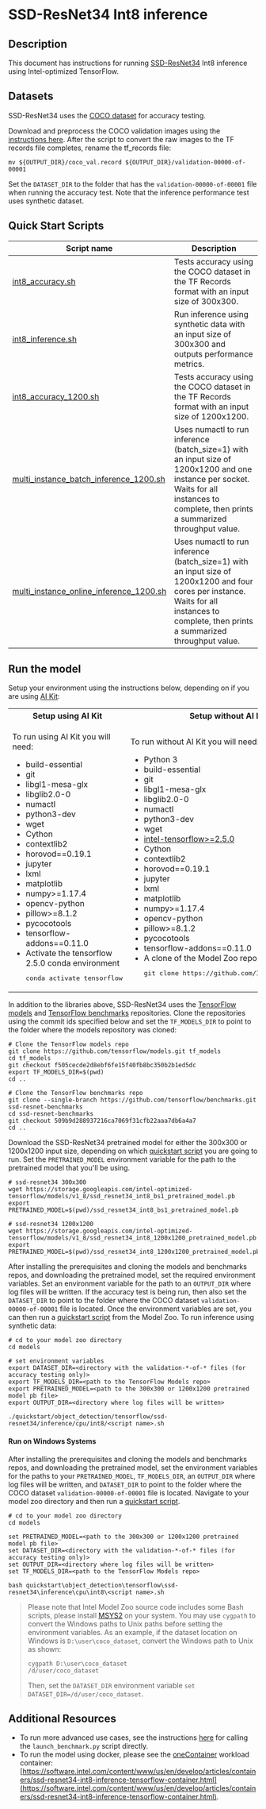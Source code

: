 <!--- 0. Title -->
# SSD-ResNet34 Int8 inference

<!-- 10. Description -->
## Description

This document has instructions for running
[SSD-ResNet34](https://arxiv.org/pdf/1512.02325.pdf) Int8 inference
using Intel-optimized TensorFlow.

<!--- 30. Datasets -->
## Datasets

SSD-ResNet34 uses the [COCO dataset](https://cocodataset.org) for accuracy
testing.

Download and preprocess the COCO validation images using the
[instructions here](/datasets/coco). After the script to convert the raw
images to the TF records file completes, rename the tf_records file:
```
mv ${OUTPUT_DIR}/coco_val.record ${OUTPUT_DIR}/validation-00000-of-00001
```

Set the `DATASET_DIR` to the folder that has the `validation-00000-of-00001`
file when running the accuracy test. Note that the inference performance
test uses synthetic dataset.

<!--- 40. Quick Start Scripts -->
## Quick Start Scripts

| Script name | Description |
|-------------|-------------|
| [int8_accuracy.sh](/quickstart/object_detection/tensorflow/ssd-resnet34/inference/cpu/int8/int8_accuracy.sh) | Tests accuracy using the COCO dataset in the TF Records format with an input size of 300x300. |
| [int8_inference.sh](/quickstart/object_detection/tensorflow/ssd-resnet34/inference/cpu/int8/int8_inference.sh) | Run inference using synthetic data with an input size of 300x300 and outputs performance metrics. |
| [int8_accuracy_1200.sh](/quickstart/object_detection/tensorflow/ssd-resnet34/inference/cpu/int8/int8_accuracy_1200.sh) | Tests accuracy using the COCO dataset in the TF Records format with an input size of 1200x1200. |
| [multi_instance_batch_inference_1200.sh](/quickstart/object_detection/tensorflow/ssd-resnet34/inference/cpu/int8/multi_instance_batch_inference_1200.sh) | Uses numactl to run inference (batch_size=1) with an input size of 1200x1200 and one instance per socket. Waits for all instances to complete, then prints a summarized throughput value. |
| [multi_instance_online_inference_1200.sh](/quickstart/object_detection/tensorflow/ssd-resnet34/inference/cpu/int8/multi_instance_online_inference_1200.sh) | Uses numactl to run inference (batch_size=1) with an input size of 1200x1200 and four cores per instance. Waits for all instances to complete, then prints a summarized throughput value. |

<!--- 50. AI Kit -->
## Run the model

Setup your environment using the instructions below, depending on if you are
using [AI Kit](/docs/general/tensorflow/AIKit.md):

<table>
  <tr>
    <th>Setup using AI Kit</th>
    <th>Setup without AI Kit</th>
  </tr>
  <tr>
    <td>
      <p>To run using AI Kit you will need:</p>
      <ul>
        <li>build-essential
        <li>git
        <li>libgl1-mesa-glx
        <li>libglib2.0-0
        <li>numactl
        <li>python3-dev
        <li>wget
        <li>Cython
        <li>contextlib2
        <li>horovod==0.19.1
        <li>jupyter
        <li>lxml
        <li>matplotlib
        <li>numpy>=1.17.4
        <li>opencv-python
        <li>pillow>=8.1.2
        <li>pycocotools
        <li>tensorflow-addons==0.11.0
        <li>Activate the tensorflow 2.5.0 conda environment
        <pre>conda activate tensorflow</pre>
      </ul>
    </td>
    <td>
      <p>To run without AI Kit you will need:</p>
      <ul>
        <li>Python 3
        <li>build-essential
        <li>git
        <li>libgl1-mesa-glx
        <li>libglib2.0-0
        <li>numactl
        <li>python3-dev
        <li>wget
        <li><a href="https://pypi.org/project/intel-tensorflow/">intel-tensorflow>=2.5.0</a>
        <li>Cython
        <li>contextlib2
        <li>horovod==0.19.1
        <li>jupyter
        <li>lxml
        <li>matplotlib
        <li>numpy>=1.17.4
        <li>opencv-python
        <li>pillow>=8.1.2
        <li>pycocotools
        <li>tensorflow-addons==0.11.0
        <li>A clone of the Model Zoo repo<br />
        <pre>git clone https://github.com/IntelAI/models.git</pre>
      </ul>
    </td>
  </tr>
</table>

In addition to the libraries above, SSD-ResNet34 uses the
[TensorFlow models](https://github.com/tensorflow/models) and
[TensorFlow benchmarks](https://github.com/tensorflow/benchmarks)
repositories. Clone the repositories using the commit ids specified
below and set the `TF_MODELS_DIR` to point to the folder where the models
repository was cloned:
```
# Clone the TensorFlow models repo
git clone https://github.com/tensorflow/models.git tf_models
cd tf_models
git checkout f505cecde2d8ebf6fe15f40fb8bc350b2b1ed5dc
export TF_MODELS_DIR=$(pwd)
cd ..

# Clone the TensorFlow benchmarks repo
git clone --single-branch https://github.com/tensorflow/benchmarks.git ssd-resnet-benchmarks
cd ssd-resnet-benchmarks
git checkout 509b9d288937216ca7069f31cfb22aaa7db6a4a7
cd ..
```

Download the SSD-ResNet34 pretrained model for either the 300x300 or 1200x1200
input size, depending on which [quickstart script](#quick-start-scripts) you are
going to run. Set the `PRETRAINED_MODEL` environment variable for the path to the
pretrained model that you'll be using.
```
# ssd-resnet34 300x300
wget https://storage.googleapis.com/intel-optimized-tensorflow/models/v1_8/ssd_resnet34_int8_bs1_pretrained_model.pb
export PRETRAINED_MODEL=$(pwd)/ssd_resnet34_int8_bs1_pretrained_model.pb

# ssd-resnet34 1200x1200
wget https://storage.googleapis.com/intel-optimized-tensorflow/models/v1_8/ssd_resnet34_int8_1200x1200_pretrained_model.pb
export PRETRAINED_MODEL=$(pwd)/ssd_resnet34_int8_1200x1200_pretrained_model.pb
```

After installing the prerequisites and cloning the models and benchmarks
repos, and downloading the pretrained model, set the required environment
variables. Set an environment variable for the path to an `OUTPUT_DIR`
where log files will be written. If the accuracy test is being run, then
also set the `DATASET_DIR` to point to the folder where the COCO dataset
`validation-00000-of-00001` file is located.  Once the environment variables
are set, you can then run a [quickstart script](#quick-start-scripts) from the
Model Zoo.
To run inference using synthetic data:
```
# cd to your model zoo directory
cd models

# set environment variables
export DATASET_DIR=<directory with the validation-*-of-* files (for accuracy testing only)>
export TF_MODELS_DIR=<path to the TensorFlow Models repo>
export PRETRAINED_MODEL=<path to the 300x300 or 1200x1200 pretrained model pb file>
export OUTPUT_DIR=<directory where log files will be written>

./quickstart/object_detection/tensorflow/ssd-resnet34/inference/cpu/int8/<script name>.sh
```

#### Run on Windows Systems
After installing the prerequisites and cloning the models and benchmarks
repos, and downloading the pretrained model, set the environment variables for the paths to your `PRETRAINED_MODEL`, `TF_MODELS_DIR`,
an `OUTPUT_DIR` where log files will be written,
and `DATASET_DIR` to point to the folder where the COCO dataset `validation-00000-of-00001` file is located.
Navigate to your model zoo directory and then run a [quickstart script](#quick-start-scripts).
```
# cd to your model zoo directory
cd models

set PRETRAINED_MODEL=<path to the 300x300 or 1200x1200 pretrained model pb file>
set DATASET_DIR=<directory with the validation-*-of-* files (for accuracy testing only)>
set OUTPUT_DIR=<directory where log files will be written>
set TF_MODELS_DIR=<path to the TensorFlow Models repo>

bash quickstart\object_detection\tensorflow\ssd-resnet34\inference\cpu\int8\<script name>.sh
```
> Please note that Intel Model Zoo source code includes some Bash scripts, please install [MSYS2](https://www.msys2.org) on your system.
You may use `cygpath` to convert the Windows paths to Unix paths before setting the environment variables. 
As an example, if the dataset location on Windows is `D:\user\coco_dataset`, convert the Windows path to Unix as shown:
> ```
> cygpath D:\user\coco_dataset
> /d/user/coco_dataset
>```
>Then, set the `DATASET_DIR` environment variable `set DATASET_DIR=/d/user/coco_dataset`.

<!--- 90. Resource Links-->
## Additional Resources

* To run more advanced use cases, see the instructions [here](Advanced.md)
  for calling the `launch_benchmark.py` script directly.
* To run the model using docker, please see the [oneContainer](http://software.intel.com/containers)
  workload container:<br />
  [https://software.intel.com/content/www/us/en/develop/articles/containers/ssd-resnet34-int8-inference-tensorflow-container.html](https://software.intel.com/content/www/us/en/develop/articles/containers/ssd-resnet34-int8-inference-tensorflow-container.html).

